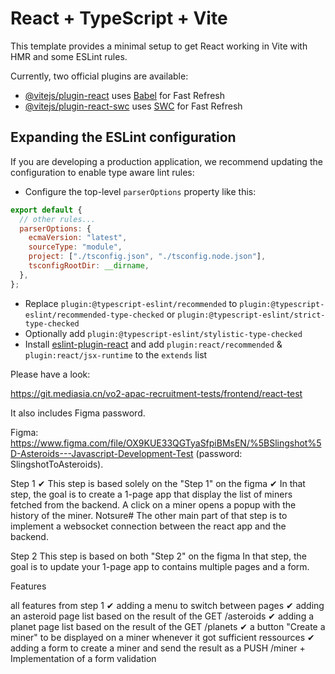 # React + TypeScript + Vite

This template provides a minimal setup to get React working in Vite with HMR and some ESLint rules.

Currently, two official plugins are available:

- [@vitejs/plugin-react](https://github.com/vitejs/vite-plugin-react/blob/main/packages/plugin-react/README.md) uses [Babel](https://babeljs.io/) for Fast Refresh
- [@vitejs/plugin-react-swc](https://github.com/vitejs/vite-plugin-react-swc) uses [SWC](https://swc.rs/) for Fast Refresh

## Expanding the ESLint configuration

If you are developing a production application, we recommend updating the configuration to enable type aware lint rules:

- Configure the top-level `parserOptions` property like this:

```js
export default {
  // other rules...
  parserOptions: {
    ecmaVersion: "latest",
    sourceType: "module",
    project: ["./tsconfig.json", "./tsconfig.node.json"],
    tsconfigRootDir: __dirname,
  },
};
```

- Replace `plugin:@typescript-eslint/recommended` to `plugin:@typescript-eslint/recommended-type-checked` or `plugin:@typescript-eslint/strict-type-checked`
- Optionally add `plugin:@typescript-eslint/stylistic-type-checked`
- Install [eslint-plugin-react](https://github.com/jsx-eslint/eslint-plugin-react) and add `plugin:react/recommended` & `plugin:react/jsx-runtime` to the `extends` list

Please have a look:

https://git.mediasia.cn/vo2-apac-recruitment-tests/frontend/react-test

It also includes Figma password.

Figma: https://www.figma.com/file/OX9KUE33QGTyaSfpiBMsEN/%5BSlingshot%5D-Asteroids---Javascript-Development-Test (password: SlingshotToAsteroids).

Step 1
✔ This step is based solely on the "Step 1" on the figma
✔ In that step, the goal is to create a 1-page app that display the list of miners fetched from the backend. A click on a miner opens a popup with the history of the miner.
Notsure# The other main part of that step is to implement a websocket connection between the react app and the backend.

Step 2
This step is based on both "Step 2" on the figma
In that step, the goal is to update your 1-page app to contains multiple pages and a form.

Features

all features from step 1
✔ adding a menu to switch between pages
✔ adding an asteroid page list based on the result of the GET /asteroids
✔ adding a planet page list based on the result of the GET /planets
✔ a button "Create a miner" to be displayed on a miner whenever it got sufficient ressources
✔ adding a form to create a miner and send the result as a PUSH /miner + Implementation of a form validation
